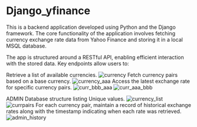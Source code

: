 # Django_yfinance

This is a backend application developed using Python and the Django framework. The core functionality of the application involves fetching currency exchange rate data from Yahoo Finance and storing it in a local MSQL database.

The app is structured around a RESTful API, enabling efficient interaction with the stored data. Key endpoints allow users to:

Retrieve a list of available currencies.
![currency](https://github.com/user-attachments/assets/5e66ba27-33bf-4892-811c-2feaf233f2f3)
Fetch currency pairs based on a base currency.
![currency_aaa](https://github.com/user-attachments/assets/2b503421-293a-4f78-ba67-8dd52e2b8808)
Access the latest exchange rate for specific currency pairs.
![curr_bbb_aaa](https://github.com/user-attachments/assets/25cdbcb4-56d7-4a55-ade5-f6b224d52570)
![curr_aaa_bbb](https://github.com/user-attachments/assets/ae8b0e84-0fd1-411e-9c11-336a90e7ed64)

ADMIN 
Database structure listing Unique values.
![currency_list](https://github.com/user-attachments/assets/8ad92b6b-aa4e-4449-97b4-9df8a00adea3)
![currpairs](https://github.com/user-attachments/assets/0aa54e39-7440-4cd0-9d07-ab187bbd0ec8)
For each currency pair, maintain a record of historical exchange rates along with the timestamp indicating when each rate was retrieved.
![admin_history](https://github.com/user-attachments/assets/612c8203-07b9-410f-a8bc-f1d81aa0572e)
